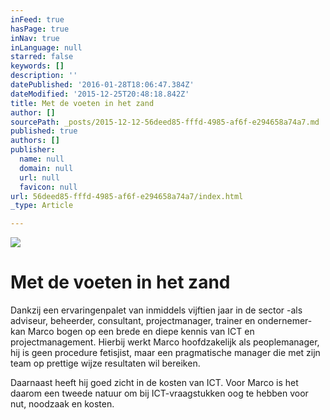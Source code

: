 ```yaml
---
inFeed: true
hasPage: true
inNav: true
inLanguage: null
starred: false
keywords: []
description: ''
datePublished: '2016-01-28T18:06:47.384Z'
dateModified: '2015-12-25T20:48:18.842Z'
title: Met de voeten in het zand
author: []
sourcePath: _posts/2015-12-12-56deed85-fffd-4985-af6f-e294658a74a7.md
published: true
authors: []
publisher:
  name: null
  domain: null
  url: null
  favicon: null
url: 56deed85-fffd-4985-af6f-e294658a74a7/index.html
_type: Article

---
```

![](https://the-grid-user-content.s3-us-west-2.amazonaws.com/8f9f9297-55ce-4ee3-8e63-6687e0d3b33a.jpg)

# Met de voeten in het zand

Dankzij een ervaringenpalet
van inmiddels vijftien jaar in de sector -als adviseur, beheerder, consultant,
projectmanager, trainer en ondernemer- kan Marco bogen op een brede en diepe
kennis van ICT en projectmanagement. Hierbij werkt Marco hoofdzakelijk als
peoplemanager, hij is geen procedure fetisjist, maar een pragmatische manager
die met zijn team op prettige wijze resultaten wil bereiken.

Daarnaast heeft hij goed zicht in de kosten
van ICT. Voor Marco is het daarom een tweede natuur om bij ICT-vraagstukken oog
te hebben voor nut, noodzaak en kosten.